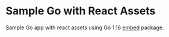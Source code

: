 # Sample Go with React Assets

Sample Go app with react assets using Go 1.16 [embed](https://golang.org/pkg/embed/) package.